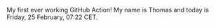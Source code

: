 My first ever working GitHub Action!
My name is Thomas and today is Friday, 25 February, 07:22 CET. 
